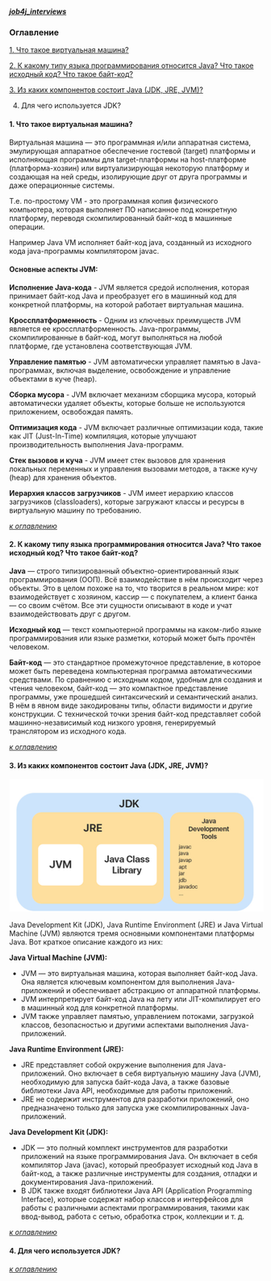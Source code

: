 ##### [job4j_interviews](https://github.com/shaporen/job4j_interviews/blob/main/README.md)
### Оглавление
[1. Что такое виртуальная машина?](#1-Что-такое-виртуальная-машина)

[2. К какому типу языка программирования относится Java? Что такое исходный код? Что такое байт-код?](#2-К-какому-типу-языка-программирования-относится-Java-Что-такое-исходный-код-Что-такое-байт-код)

[3. Из каких компонентов состоит Java (JDK, JRE, JVM)?](#3-Из-каких-компонентов-состоит-Java-JDK-JRE-JVM)

4. Для чего используется JDK?
####
####
####
####
####
####
####
####
####
####
####
####
####
####

#### 1. Что такое виртуальная машина?

Виртуальная машина — это программная и/или аппаратная система, эмулирующая аппаратное обеспечение гостевой (target) платформы и исполняющая программы для target-платформы на host-платформе (платформа-хозяин) или виртуализирующая некоторую платформу и создающая на ней среды, изолирующие друг от друга программы и даже операционные системы.

Т.е. по-простому VM - это программная копия физического компьютера, которая выполняет ПО написанное под конкретную платформу, переводя скомпилированный байт-код в машинные операции.

Например Java VM исполняет байт-код java, созданный из исходного кода java-программы компилятором javac.

#### Основные аспекты JVM:

**Исполнение Java-кода** - JVM является средой исполнения, которая принимает байт-код Java и преобразует его в машинный код для конкретной платформы, на которой работает виртуальная машина.

**Кроссплатформенность** - Одним из ключевых преимуществ JVM является ее кроссплатформенность. Java-программы, скомпилированные в байт-код, могут выполняться на любой платформе, где установлена соответствующая JVM.

**Управление памятью** - JVM автоматически управляет памятью в Java-программах, включая выделение, освобождение и управление объектами в куче (heap).

**Сборка мусора** - JVM включает механизм сборщика мусора, который автоматически удаляет объекты, которые больше не используются приложением, освобождая память.

**Оптимизация кода** - JVM включает различные оптимизации кода, такие как JIT (Just-In-Time) компиляция, которые улучшают производительность выполнения Java-программ.

**Стек вызовов и куча** - JVM имеет стек вызовов для хранения локальных переменных и управления вызовами методов, а также кучу (heap) для хранения объектов.

**Иерархия классов загрузчиков** - JVM имеет иерархию классов загрузчиков (classloaders), которые загружают классы и ресурсы в виртуальную машину по требованию.

[_к оглавлению_](#Оглавление)

#### 2. К какому типу языка программирования относится Java? Что такое исходный код? Что такое байт-код?
**Java** — строго типизированный объектно-ориентированный язык программирования (ООП). Всё взаимодействие в нём происходит через объекты. Это в целом похоже на то, что творится в реальном мире: кот взаимодействует с хозяином, кассир — с покупателем, а клиент банка — со своим счётом. Все эти сущности описывают в коде и учат взаимодействовать друг с другом.

**Исходный код** — текст компьютерной программы на каком-либо языке программирования или языке разметки, который может быть прочтён человеком.

**Байт-код** — это стандартное промежуточное представление, в которое может быть переведена компьютерная программа автоматическими средствами. По сравнению с исходным кодом, удобным для создания и чтения человеком, байт-код — это компактное представление программы, уже прошедшей синтаксический и семантический анализ. В нём в явном виде закодированы типы, области видимости и другие конструкции. С технической точки зрения байт-код представляет собой машинно-независимый код низкого уровня, генерируемый транслятором из исходного кода.

[_к оглавлению_](#Оглавление)

#### 3. Из каких компонентов состоит Java (JDK, JRE, JVM)?

![img](https://github.com/shaporen/job4j_interviews/blob/main/resources/java_components.jpg)

Java Development Kit (JDK), Java Runtime Environment (JRE) и Java Virtual Machine (JVM) являются тремя основными компонентами платформы Java. Вот краткое описание каждого из них:

**Java Virtual Machine (JVM):**
   - JVM — это виртуальная машина, которая выполняет байт-код Java. Она является ключевым компонентом для выполнения Java-приложений и обеспечивает абстракцию от аппаратной платформы.
   - JVM интерпретирует байт-код Java на лету или JIT-компилирует его в машинный код для конкретной платформы.
   - JVM также управляет памятью, управлением потоками, загрузкой классов, безопасностью и другими аспектами выполнения Java-приложений.

**Java Runtime Environment (JRE):**
   - JRE представляет собой окружение выполнения для Java-приложений. Оно включает в себя виртуальную машину Java (JVM), необходимую для запуска байт-кода Java, а также базовые библиотеки Java API, необходимые для работы приложений.
   - JRE не содержит инструментов для разработки приложений, оно предназначено только для запуска уже скомпилированных Java-приложений.

**Java Development Kit (JDK):**
   - JDK — это полный комплект инструментов для разработки приложений на языке программирования Java. Он включает в себя компилятор Java (javac), который преобразует исходный код Java в байт-код, а также различные инструменты для создания, отладки и документирования Java-приложений.
   - В JDK также входят библиотеки Java API (Application Programming Interface), которые содержат набор классов и интерфейсов для работы с различными аспектами программирования, такими как ввод-вывод, работа с сетью, обработка строк, коллекции и т. д.

[_к оглавлению_](#Оглавление)

#### 4. Для чего используется JDK?



[_к оглавлению_](#Оглавление)

